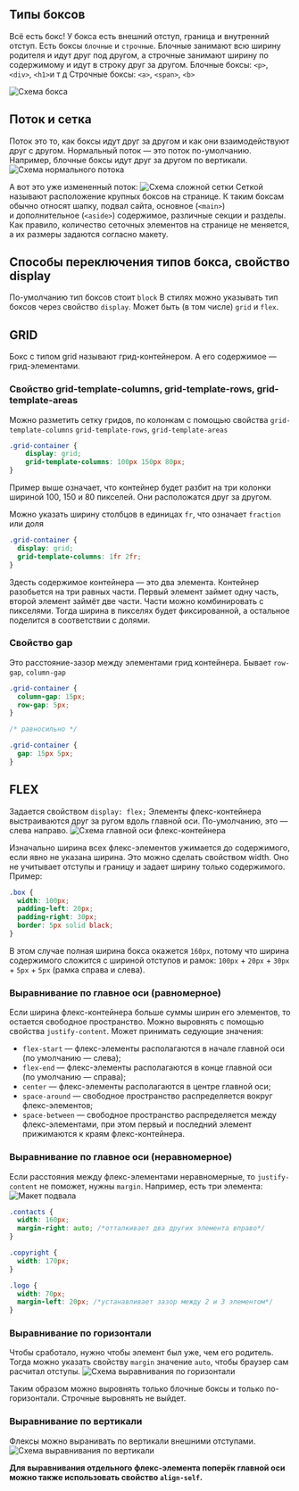## Типы боксов
Всё есть бокс! У бокса есть внешний отступ, граница и внутренний отступ. Есть боксы `блочные` и `строчные`. Блочные занимают всю ширину родителя и идут друг под другом, а строчные занимают ширину по содержимому и идут в строку друг за другом.
Блочные боксы: `<p>`, `<div>`, `<h1>`и т д
Строчные боксы: `<a>`, `<span>`, `<b>`

![Схема бокса](https://htmlacademy.ru/assets/courses/359/img/scheme1.svg)

## Поток и сетка
Поток это то, как боксы идут друг за другом и как они взаимодействуют друг с другом.
Нормальный поток — это поток по-умолчанию. Например, блочные боксы идут друг за другом по вертикали. ![Схема нормального потока](https://htmlacademy.ru/assets/courses/359/img/scheme4.svg)

А вот это уже измененный поток: ![Схема сложной сетки](https://htmlacademy.ru/assets/courses/359/img/scheme5.svg)
Сеткой называют расположение крупных боксов на странице. К таким боксам обычно относят шапку, подвал сайта, основное (`<main>`) и дополнительное (`<aside>`) содержимое, различные секции и разделы. Как правило, количество сеточных элементов на странице не меняется, а их размеры задаются согласно макету.

## Способы переключения типов бокса, свойство display
По-умолчанию тип боксов стоит `block`
В стилях можно указывать тип боксов через свойство `display`. Может быть (в том числе) `grid` и `flex`.

## GRID
Бокс с типом grid называют грид-контейнером. А его содержимое — грид-элементами.

### Свойство grid-template-columns, grid-template-rows, grid-template-areas
Можно разметить сетку гридов, по колонкам с помощью свойства `grid-template-columns` `grid-template-rows`, `grid-template-areas`
```css
.grid-container {
	display: grid;
	grid-template-columns: 100px 150px 80px;
}
```
Пример выше означает, что контейнер будет разбит на три колонки шириной 100, 150 и 80 пикселей. Они расположатся друг за другом.

Можно указать ширину столбцов в единицах `fr`, что означает `fraction` или доля
```css
.grid-container {
  display: grid;
  grid-template-columns: 1fr 2fr;
}
```
Здесть содержимое контейнера — это два элемента. Контейнер разобьется на три равных части. Первый элемент займет одну часть, второй элемент займёт две части.
Части можно комбинировать с пикселями. Тогда ширина в пикселях будет фиксированной, а остальное поделится в соответствии с долями.

### Свойство gap
Это расстояние-зазор между элементами грид контейнера. Бывает `row-gap`, `column-gap`
```css
.grid-container {
  column-gap: 15px;
  row-gap: 5px;
}

/* равносильно */

.grid-container {
  gap: 15px 5px;
}
```
## FLEX
Задается свойством `display: flex;` Элементы флекс-контейнера выстраиваются друг за ругом вдоль главной оси. По-умолчанию, это — слева направо.
![Схема главной оси флекс-контейнера](https://htmlacademy.ru/assets/courses/359/img/scheme9.svg)

Изначально ширина всех флекс-элементов ужимается до содержимого, если явно не указана ширина. Это можно сделать свойством width. Оно не учитывает отступы и границу и задает ширину только содержимого. Пример:
```css
.box {
  width: 100px;
  padding-left: 20px;
  padding-right: 30px;
  border: 5px solid black;
}
```
В этом случае полная ширина бокса окажется `160px`, потому что ширина содержимого сложится с шириной отступов и рамок: `100px` + `20px` + `30px` + `5px` + `5px` (рамка справа и слева).

### Выравнивание по главное оси (равномерное)
Если ширина флекс-контейнера больше суммы ширин его элементов, то остается свободное пространство. Можно выровнять с помощью свойства `justify-content`. Может принимать седующие значения:
- `flex-start` — флекс-элементы располагаются в начале главной оси (по умолчанию — слева);
- `flex-end` — флекс-элементы располагаются в конце главной оси (по умолчанию — справа);
- `center` — флекс-элементы располагаются в центре главной оси;
- `space-around` — свободное пространство распределяется вокруг флекс-элементов;
- `space-between` — свободное пространство распределяется между флекс-элементами, при этом первый и последний элемент прижимаются к краям флекс-контейнера.
### Выравнивание по главное оси (неравномерное)
Если расстояния между флекс-элементами неравномерные, то `justify-content` не поможет, нужны `margin`. Например, есть три элемента: 
![Макет подвала](https://htmlacademy.ru/assets/courses/359/img/port_scr8.svg)
```css
.contacts {
  width: 160px;
  margin-right: auto; /*отталкивает два других элемента вправо*/
}

.copyright {
  width: 170px;
}

.logo {
  width: 70px;
  margin-left: 20px; /*устанавливает зазор между 2 и 3 элементом*/
}
```
### Выравнивание по горизонтали
Чтобы сработало, нужно чтобы элемент был уже, чем его родитель. Тогда можно указать свойству `margin` значение `auto`, чтобы браузер сам расчитал отступы.
![Схема выравнивания по горизонтали](https://htmlacademy.ru/assets/courses/359/img/scheme7.svg)

Таким образом можно выровнять только блочные боксы и только по-горизонтали. Строчные выровнять не выйдет.

### Выравнивание по вертикали
Флексы можно выранивать по вертикали внешними отступами. 
![Схема выравнивания по вертикали](https://htmlacademy.ru/assets/courses/359/img/scheme8.svg)

**Для выравнивания отдельного флекс-элемента поперёк главной оси можно также использовать свойство `align-self`.**
